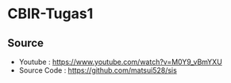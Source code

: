 # CBIR-Tugas1
 
 ## Source
 - Youtube : https://www.youtube.com/watch?v=M0Y9_vBmYXU
 - Source Code : https://github.com/matsui528/sis

